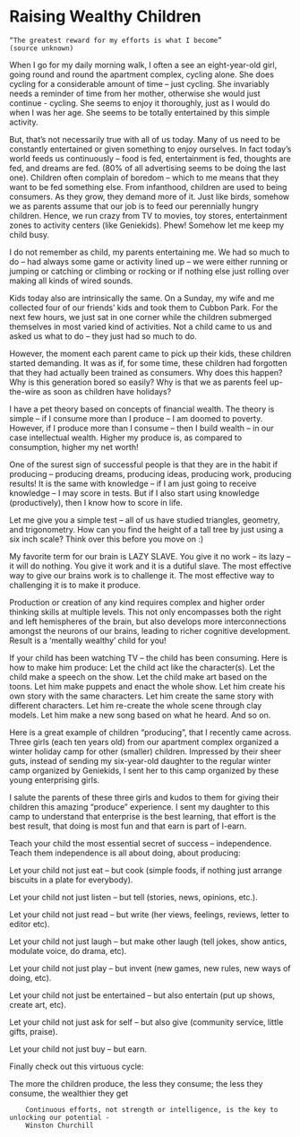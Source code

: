 Raising Wealthy Children
========================                    
 
	“The greatest reward for my efforts is what I become” 
	(source unknown) 

When I go for my daily morning walk, I often a see an eight-year-old girl, going round and round the apartment complex, cycling alone. She does cycling for a considerable amount of time – just cycling. She invariably needs a reminder of time from her mother, otherwise she would just continue - cycling. She seems to enjoy it thoroughly, just as I would do when I was her age. She seems to be totally entertained by this simple activity. 

But, that’s not necessarily true with all of us today. Many of us need to be constantly entertained or given something to enjoy ourselves. In fact today’s world feeds us continuously – food is fed, entertainment is fed, thoughts are fed, and dreams are fed. (80% of all advertising seems to be doing the last one). Children often complain of boredom – which to me means that they want to be fed something else. From infanthood, children are used to being consumers. As they grow, they demand more of it. Just like birds, somehow we as parents assume that our job is to feed our perennially hungry children. Hence, we run crazy from TV to movies, toy stores, entertainment zones to activity centers (like Geniekids). Phew! Somehow let me keep my child busy. 

I do not remember as child, my parents entertaining me. We had so much to do – had always some game or activity lined up – we were either running or jumping or catching or climbing or rocking or if nothing else just rolling over making all kinds of wired sounds. 

Kids today also are intrinsically the same. On a Sunday, my wife and me collected four of our friends’ kids and took them to Cubbon Park. For the next few hours, we just sat in one corner while the children submerged themselves in most varied kind of activities. Not a child came to us and asked us what to do – they just had so much to do. 

However, the moment each parent came to pick up their kids, these children started demanding. It was as if, for some time, these children had forgotten that they had actually been trained as consumers. Why does this happen? Why is this generation bored so easily? Why is that we as parents feel up-the-wire as soon as children have holidays? 

I have a pet theory based on concepts of financial wealth. The theory is simple – if I consume more than I produce – I am doomed to poverty. However, if I produce more than I consume – then I build wealth – in our case intellectual wealth. Higher my produce is, as compared to consumption, higher my net worth! 

One of the surest sign of successful people is that they are in the habit if producing – producing dreams, producing ideas, producing work, producing results! It is the same with knowledge – if I am just going to receive knowledge – I may score in tests. But if I also start using knowledge (productively), then I know how to score in life. 

Let me give you a simple test – all of us have studied triangles, geometry, and trigonometry. How can you find the height of a tall tree by just using a six inch scale? Think over this before you move on :)

My favorite term for our brain is LAZY SLAVE. You give it no work – its lazy – it will do nothing. You give it work and it is a dutiful slave. The most effective way to give our brains work is to challenge it. The most effective way to challenging it is to make it produce. 

Production or creation of any kind requires complex and higher order thinking skills at multiple levels. This not only encompasses both the right and left hemispheres of the brain, but also develops more interconnections amongst the neurons of our brains, leading to richer cognitive development. Result is a ‘mentally wealthy’ child for you! 

If your child has been watching TV – the child has been consuming. Here is how to make him produce: Let the child act like the character(s). Let the child make a speech on the show. Let the child make art based on the toons. Let him make puppets and enact the whole show. Let him create his own story with the same characters. Let him create the same story with different characters. Let him re-create the whole scene through clay models. Let him make a new song based on what he heard. And so on. 

Here is a great example of children “producing”, that I recently came across. Three girls (each ten years old) from our apartment complex organized a winter holiday camp for other (smaller) children. Impressed by their sheer guts, instead of sending my six-year-old daughter to the regular winter camp organized by Geniekids, I sent her to this camp organized by these young enterprising girls. 

I salute the parents of these three girls and kudos to them for giving their children this amazing “produce” experience. I sent my daughter to this camp to understand that enterprise is the best learning, that effort is the best result, that doing is most fun and that earn is part of l-earn. 

Teach your child the most essential secret of success – independence. Teach them independence is all about doing, about producing: 

Let your child not just eat – but cook (simple foods, if nothing just arrange biscuits in a plate for everybody). 

Let your child not just listen – but tell (stories, news, opinions, etc.). 

Let your child not just read – but write (her views, feelings, reviews, letter to editor etc). 

Let your child not just laugh – but make other laugh (tell jokes, show antics, modulate voice, do drama, etc). 

Let your child not just play – but invent (new games, new rules, new ways of doing, etc). 

Let your child not just be entertained – but also entertain (put up shows, create art, etc). 

Let your child not just ask for self – but also give (community service, little gifts, praise). 

Let your child not just buy – but earn.

Finally check out this virtuous cycle: 

The more the children produce, the less they consume; the less they consume, the wealthier they get

		Continuous efforts, not strength or intelligence, is the key to unlocking our potential - 
		Winston Churchill 